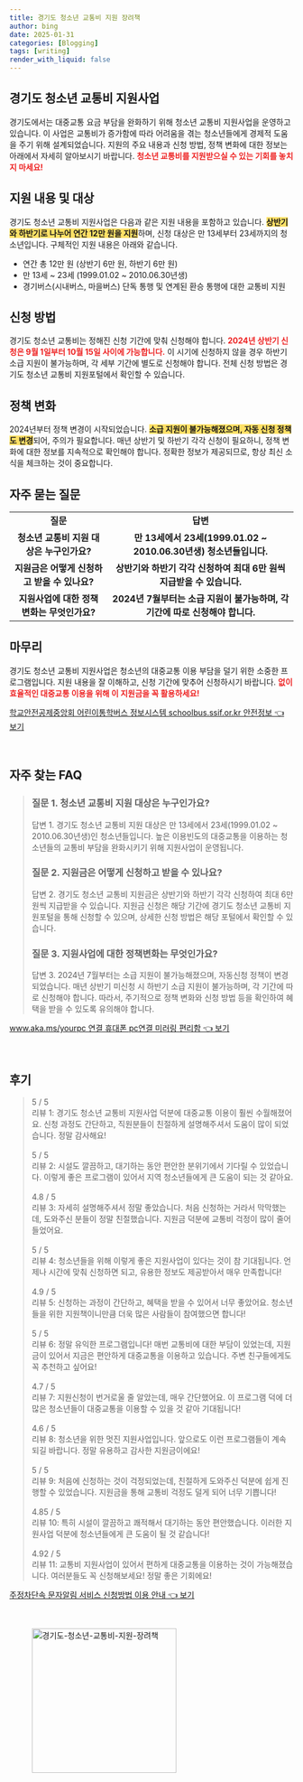 ```yaml
---
title: 경기도 청소년 교통비 지원 장려책
author: bing
date: 2025-01-31
categories: [Blogging]
tags: [writing]
render_with_liquid: false
---
```



<h2 id='경기도청소년교통비지원사업'>경기도 청소년 교통비 지원사업</h2>

<p>경기도에서는 대중교통 요금 부담을 완화하기 위해 청소년 교통비 지원사업을 운영하고 있습니다. 이 사업은 교통비가 증가함에 따라 어려움을 겪는 청소년들에게 경제적 도움을 주기 위해 설계되었습니다. 지원의 주요 내용과 신청 방법, 정책 변화에 대한 정보는 아래에서 자세히 알아보시기 바랍니다. <b><span style="color: #ee2323;">청소년 교통비를 지원받으실 수 있는 기회를 놓치지 마세요!</span></b></p>

<h2 id='지원내용및대상'>지원 내용 및 대상</h2>

<p>경기도 청소년 교통비 지원사업은 다음과 같은 지원 내용을 포함하고 있습니다. <b><span style="background-color: #ffe066;">상반기와 하반기로 나누어 연간 12만 원을 지원</span></b>하며, 신청 대상은 만 13세부터 23세까지의 청소년입니다. 구체적인 지원 내용은 아래와 같습니다.</p>

<ul>
    <li>연간 총 12만 원 (상반기 6만 원, 하반기 6만 원)</li>
    <li>만 13세 ~ 23세 (1999.01.02 ~ 2010.06.30년생)</li>
    <li>경기버스(시내버스, 마을버스) 단독 통행 및 연계된 환승 통행에 대한 교통비 지원</li>
</ul>

<h2 id='신청방법'>신청 방법</h2>

<p>경기도 청소년 교통비는 정해진 신청 기간에 맞춰 신청해야 합니다. <b><span style="color: #ee2323;">2024년 상반기 신청은 9월 1일부터 10월 15일 사이에 가능합니다.</span></b> 이 시기에 신청하지 않을 경우 하반기 소급 지원이 불가능하며, 각 세부 기간에 별도로 신청해야 합니다. 전체 신청 방법은 경기도 청소년 교통비 지원포털에서 확인할 수 있습니다.</p>

<h2 id='정책변화'>정책 변화</h2>

<p>2024년부터 정책 변경이 시작되었습니다. <b><span style="background-color: #ffe066;">소급 지원이 불가능해졌으며, 자동 신청 정책도 변경</span></b>되어, 주의가 필요합니다. 매년 상반기 및 하반기 각각 신청이 필요하니, 정책 변화에 대한 정보를 지속적으로 확인해야 합니다. 정확한 정보가 제공되므로, 항상 최신 소식을 체크하는 것이 중요합니다.</p>

<h2 id='자주묻는질문'>자주 묻는 질문</h2>

<table>
    <tr>
        <td style="text-align: center; height: 17px;"><b>질문</b></td>
        <td style="text-align: center; height: 17px;"><b>답변</b></td>
    </tr>
    <tr>
        <td style="text-align: center; height: 17px;"><b>청소년 교통비 지원 대상은 누구인가요?</b></td>
        <td style="text-align: center; height: 17px;"><b>만 13세에서 23세(1999.01.02 ~ 2010.06.30년생) 청소년들입니다.</b></td>
    </tr>
    <tr>
        <td style="text-align: center; height: 17px;"><b>지원금은 어떻게 신청하고 받을 수 있나요?</b></td>
        <td style="text-align: center; height: 17px;"><b>상반기와 하반기 각각 신청하여 최대 6만 원씩 지급받을 수 있습니다.</b></td>
    </tr>
    <tr>
        <td style="text-align: center; height: 17px;"><b>지원사업에 대한 정책 변화는 무엇인가요?</b></td>
        <td style="text-align: center; height: 17px;"><b>2024년 7월부터는 소급 지원이 불가능하며, 각 기간에 따로 신청해야 합니다.</b></td>
    </tr>
</table>

<h2 id='마무리'>마무리</h2>

<p>경기도 청소년 교통비 지원사업은 청소년의 대중교통 이용 부담을 덜기 위한 소중한 프로그램입니다. 지원 내용을 잘 이해하고, 신청 기간에 맞추어 신청하시기 바랍니다. <b><span style="color: #ee2323;">없이 효율적인 대중교통 이용을 위해 이 지원금을 꼭 활용하세요!</span></b></p>


<p><a class="click-button" title="학교안전공제중앙회 어린이통학버스 정보시스템 schoolbus.ssif.or.kr 안전정보" href="https://afficreate.github.io/posts/%ED%95%99%EA%B5%90%EC%95%88%EC%A0%84%EA%B3%B5%EC%A0%9C%EC%A4%91%EC%95%99%ED%9A%8C-%EC%96%B4%EB%A6%B0%EC%9D%B4%ED%86%B5%ED%95%99%EB%B2%84%EC%8A%A4-%EC%A0%95%EB%B3%B4%EC%8B%9C%EC%8A%A4%ED%85%9C-schoolbus.ssif.or.kr-%EC%95%88%EC%A0%84%EC%A0%95%EB%B3%B4/" rel="dofollow">학교안전공제중앙회 어린이통학버스 정보시스템 schoolbus.ssif.or.kr 안전정보 👈 보기</a></p><br>
<h2 id='자주_찾는_FAQ'>자주 찾는 FAQ</h2>
<div itemscope="" itemtype="https://schema.org/FAQPage"> 
<blockquote> 
<div itemscope="" itemprop="mainEntity" itemtype="https://schema.org/Question"> 
<h3 itemprop="name">질문 1. 청소년 교통비 지원 대상은 누구인가요?</h3> 
<div itemscope="" itemprop="acceptedAnswer" itemtype="https://schema.org/Answer"> 
<span itemprop="text"> 
<p>답변 1. 경기도 청소년 교통비 지원 대상은 만 13세에서 23세(1999.01.02 ~ 2010.06.30년생)인 청소년들입니다. 높은 이용빈도의 대중교통을 이용하는 청소년들의 교통비 부담을 완화시키기 위해 지원사업이 운영됩니다.</p> 
</span> 
</div> 
</div> 

<div itemscope="" itemprop="mainEntity" itemtype="https://schema.org/Question"> 
<h3 itemprop="name">질문 2. 지원금은 어떻게 신청하고 받을 수 있나요?</h3> 
<div itemscope="" itemprop="acceptedAnswer" itemtype="https://schema.org/Answer"> 
<span itemprop="text"> 
<p>답변 2. 경기도 청소년 교통비 지원금은 상반기와 하반기 각각 신청하여 최대 6만 원씩 지급받을 수 있습니다. 지원금 신청은 해당 기간에 경기도 청소년 교통비 지원포털을 통해 신청할 수 있으며, 상세한 신청 방법은 해당 포털에서 확인할 수 있습니다.</p> 
</span> 
</div> 
</div> 

<div itemscope="" itemprop="mainEntity" itemtype="https://schema.org/Question"> 
<h3 itemprop="name">질문 3. 지원사업에 대한 정책변화는 무엇인가요?</h3> 
<div itemscope="" itemprop="acceptedAnswer" itemtype="https://schema.org/Answer"> 
<span itemprop="text"> 
<p>답변 3. 2024년 7월부터는 소급 지원이 불가능해졌으며, 자동신청 정책이 변경되었습니다. 매년 상반기 미신청 시 하반기 소급 지원이 불가능하며, 각 기간에 따로 신청해야 합니다. 따라서, 주기적으로 정책 변화와 신청 방법 등을 확인하여 혜택을 받을 수 있도록 유의해야 합니다.</p> 
</span> 
</div> 
</div> 
</blockquote> 
</div>
<p><a class="click-button" title="www.aka.ms/yourpc 연결 휴대폰 pc연결 미러링 편리함" href="https://afficreate.github.io/posts/www.aka.msyourpc-%EC%97%B0%EA%B2%B0-%ED%9C%B4%EB%8C%80%ED%8F%B0-pc%EC%97%B0%EA%B2%B0-%EB%AF%B8%EB%9F%AC%EB%A7%81-%ED%8E%B8%EB%A6%AC%ED%95%A8/" rel="dofollow">www.aka.ms/yourpc 연결 휴대폰 pc연결 미러링 편리함 👈 보기</a></p><br>
<h2 id='후기'>후기</h2>
<div itemscope itemtype="https://schema.org/Product">
  <blockquote>
  <div itemprop="review" itemscope itemtype="https://schema.org/Review">
      <div itemprop="reviewRating" itemscope itemtype="https://schema.org/Rating"> <span itemprop="ratingValue">5</span> / <span itemprop="bestRating">5</span> </div>
      <span itemprop="reviewBody">리뷰 1: 경기도 청소년 교통비 지원사업 덕분에 대중교통 이용이 훨씬 수월해졌어요. 신청 과정도 간단하고, 직원분들이 친절하게 설명해주셔서 도움이 많이 되었습니다. 정말 감사해요!</span>
  </div>
  <br>
  <div itemprop="review" itemscope itemtype="https://schema.org/Review">
      <div itemprop="reviewRating" itemscope itemtype="https://schema.org/Rating"> <span itemprop="ratingValue">5</span> / <span itemprop="bestRating">5</span> </div>
      <span itemprop="reviewBody">리뷰 2: 시설도 깔끔하고, 대기하는 동안 편안한 분위기에서 기다릴 수 있었습니다. 이렇게 좋은 프로그램이 있어서 지역 청소년들에게 큰 도움이 되는 것 같아요.</span>
  </div>
  <br>
  <div itemprop="review" itemscope itemtype="https://schema.org/Review">
      <div itemprop="reviewRating" itemscope itemtype="https://schema.org/Rating"> <span itemprop="ratingValue">4.8</span> / <span itemprop="bestRating">5</span> </div>
      <span itemprop="reviewBody">리뷰 3: 자세히 설명해주셔서 정말 좋았습니다. 처음 신청하는 거라서 막막했는데, 도와주신 분들이 정말 친절했습니다. 지원금 덕분에 교통비 걱정이 많이 줄어들었어요.</span>
  </div>
  <br>
  <div itemprop="review" itemscope itemtype="https://schema.org/Review">
      <div itemprop="reviewRating" itemscope itemtype="https://schema.org/Rating"> <span itemprop="ratingValue">5</span> / <span itemprop="bestRating">5</span> </div>
      <span itemprop="reviewBody">리뷰 4: 청소년들을 위해 이렇게 좋은 지원사업이 있다는 것이 참 기대됩니다. 언제나 시간에 맞춰 신청하면 되고, 유용한 정보도 제공받아서 매우 만족합니다!</span>
  </div>
  <br>
  <div itemprop="review" itemscope itemtype="https://schema.org/Review">
      <div itemprop="reviewRating" itemscope itemtype="https://schema.org/Rating"> <span itemprop="ratingValue">4.9</span> / <span itemprop="bestRating">5</span> </div>
      <span itemprop="reviewBody">리뷰 5: 신청하는 과정이 간단하고, 혜택을 받을 수 있어서 너무 좋았어요. 청소년들을 위한 지원책이니만큼 더욱 많은 사람들이 참여했으면 합니다!</span>
  </div>
  <br>
  <div itemprop="review" itemscope itemtype="https://schema.org/Review">
      <div itemprop="reviewRating" itemscope itemtype="https://schema.org/Rating"> <span itemprop="ratingValue">5</span> / <span itemprop="bestRating">5</span> </div>
      <span itemprop="reviewBody">리뷰 6: 정말 유익한 프로그램입니다! 매번 교통비에 대한 부담이 있었는데, 지원금이 있어서 지금은 편안하게 대중교통을 이용하고 있습니다. 주변 친구들에게도 꼭 추천하고 싶어요!</span>
  </div>
  <br>
  <div itemprop="review" itemscope itemtype="https://schema.org/Review">
      <div itemprop="reviewRating" itemscope itemtype="https://schema.org/Rating"> <span itemprop="ratingValue">4.7</span> / <span itemprop="bestRating">5</span> </div>
      <span itemprop="reviewBody">리뷰 7: 지원신청이 번거로울 줄 알았는데, 매우 간단했어요. 이 프로그램 덕에 더 많은 청소년들이 대중교통을 이용할 수 있을 것 같아 기대됩니다!</span>
  </div>
  <br>
  <div itemprop="review" itemscope itemtype="https://schema.org/Review">
      <div itemprop="reviewRating" itemscope itemtype="https://schema.org/Rating"> <span itemprop="ratingValue">4.6</span> / <span itemprop="bestRating">5</span> </div>
      <span itemprop="reviewBody">리뷰 8: 청소년을 위한 멋진 지원사업입니다. 앞으로도 이런 프로그램들이 계속되길 바랍니다. 정말 유용하고 감사한 지원금이에요!</span>
  </div>
  <br>
  <div itemprop="review" itemscope itemtype="https://schema.org/Review">
      <div itemprop="reviewRating" itemscope itemtype="https://schema.org/Rating"> <span itemprop="ratingValue">5</span> / <span itemprop="bestRating">5</span> </div>
      <span itemprop="reviewBody">리뷰 9: 처음에 신청하는 것이 걱정되었는데, 친절하게 도와주신 덕분에 쉽게 진행할 수 있었습니다. 지원금을 통해 교통비 걱정도 덜게 되어 너무 기쁩니다!</span>
  </div>
  <br>
  <div itemprop="review" itemscope itemtype="https://schema.org/Review">
      <div itemprop="reviewRating" itemscope itemtype="https://schema.org/Rating"> <span itemprop="ratingValue">4.85</span> / <span itemprop="bestRating">5</span> </div>
      <span itemprop="reviewBody">리뷰 10: 특히 시설이 깔끔하고 쾌적해서 대기하는 동안 편안했습니다. 이러한 지원사업 덕분에 청소년들에게 큰 도움이 될 것 같습니다!</span>
  </div>
  <br>
  <div itemprop="review" itemscope itemtype="https://schema.org/Review">
      <div itemprop="reviewRating" itemscope itemtype="https://schema.org/Rating"> <span itemprop="ratingValue">4.92</span> / <span itemprop="bestRating">5</span> </div>
      <span itemprop="reviewBody">리뷰 11: 교통비 지원사업이 있어서 편하게 대중교통을 이용하는 것이 가능해졌습니다. 여러분들도 꼭 신청해보세요! 정말 좋은 기회에요!</span>
  </div>
  </blockquote>
</div>
<p><a class="click-button" title="주정차단속 문자알림 서비스 신청방법 이용 안내" href="https://afficreate.github.io/posts/%EC%A3%BC%EC%A0%95%EC%B0%A8%EB%8B%A8%EC%86%8D-%EB%AC%B8%EC%9E%90%EC%95%8C%EB%A6%BC-%EC%84%9C%EB%B9%84%EC%8A%A4-%EC%8B%A0%EC%B2%AD%EB%B0%A9%EB%B2%95-%EC%9D%B4%EC%9A%A9-%EC%95%88%EB%82%B4/" rel="dofollow">주정차단속 문자알림 서비스 신청방법 이용 안내 👈 보기</a></p><br>
<figure class="image"><img src="https://afficreate.github.io/assets/img/thumbnail/경기도-청소년-교통비-지원-장려책.webp" alt="경기도-청소년-교통비-지원-장려책" width="256" height="256"></figure>